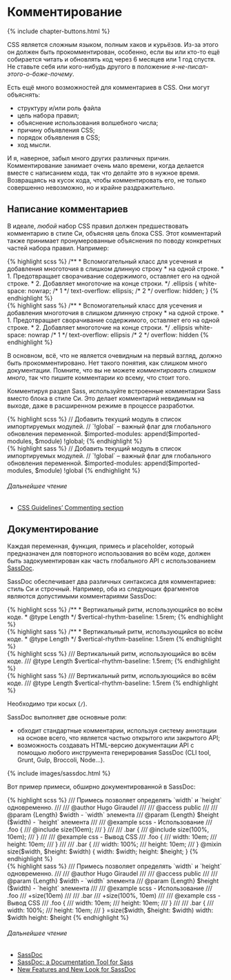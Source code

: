 
# Комментирование

{% include chapter-buttons.html %}

CSS является сложным языком, полным хаков и курьёзов. Из-за этого он должен быть прокомментирован, особенно, если вы или кто-то ещё собирается читать и обновлять код через 6 месяцев или 1 год спустя. Не ставьте себя или кого-нибудь другого в положение *я-не-писал-этого-о-боже-почему*.

Есть ещё много возможностей для комментариев в CSS. Они могут объяснять:

* структуру и/или роль файла
* цель набора правил;
* объяснение использования волшебного числа;
* причину объявления CSS;
* порядок объявления в CSS;
* ход мысли.

И я, наверное, забыл много других различных причин. Комментирование занимает очень мало времени, когда делается вместе с написанием кода, так что делайте это в нужное время. Возвращаясь на кусок кода, чтобы комментировать его, не только совершенно невозможно, но и крайне раздражительно.

## Написание комментариев

В идеале, *любой* набор CSS правил должен предшествовать комментарию в стиле Си, объясняя цель блока CSS. Этот комментарий также принимает пронумерованные объяснения по поводу конкретных частей набора правил. Например:

<div class="code-block">
  <div class="code-block__wrapper" data-syntax="scss">
{% highlight scss %}
/**
 * Вспомогательный класс для усечения и добавления многоточия в слишком длинную строку
 * на одной строке.
 * 1. Предотвращает сворачивание содержимого, оставляет его на одной строке.
 * 2. Добавляет многоточие на конце строки.
 */
.ellipsis {
  white-space: nowrap; /* 1 */
  text-overflow: ellipsis; /* 2 */
  overflow: hidden;
}
{% endhighlight %}
  </div>
  <div class="code-block__wrapper" data-syntax="sass">
{% highlight sass %}
/**
 * Вспомогательный класс для усечения и добавления многоточия в слишком длинную строку
 * на одной строке.
 * 1. Предотвращает сворачивание содержимого, оставляет его на одной строке.
 * 2. Добавляет многоточие на конце строки.
 */
.ellipsis
  white-space: nowrap /* 1 */
  text-overflow: ellipsis /* 2 */
  overflow: hidden
{% endhighlight %}
  </div>
</div>

В основном, всё, что не является очевидным на первый взгляд, должно быть прокомментировано. Нет такого понятия, как слишком много документации. Помните, что вы не можете *комментировать слишком много*, так что пишите комментарии ко всему, что стоит того.

Комментируя раздел Sass, используйте встроенные комментарии Sass вместо блока в стиле Си. Это делает комментарий невидимым на выходе, даже в расширенном режиме в процессе разработки.

<div class="code-block">
  <div class="code-block__wrapper" data-syntax="scss">
{% highlight scss %}
// Добавить текущий модуль в список импортируемых модулей.
// `!global` – важный флаг для глобального обновления переменной.
$imported-modules: append($imported-modules, $module) !global;
{% endhighlight %}
  </div>
  <div class="code-block__wrapper" data-syntax="sass">
{% highlight sass %}
// Добавить текущий модуль в список импортируемых модулей.
// `!global` – важный флаг для глобального обновления переменной.
$imported-modules: append($imported-modules, $module) !global
{% endhighlight %}
  </div>
</div>

###### Дальнейшее чтение

* [CSS Guidelines’ Commenting section](http://cssguidelin.es/#commenting)

## Документирование

Каждая переменная, функция, примесь и placeholder, который предназначен для повторного использования во всём коде, должен быть задокументирован как часть глобального API с использованием [SassDoc](http://sassdoc.com).

SassDoc обеспечивает два различных синтаксиса для комментариев: стиль Си и строчный. Например, оба из следующих фрагментов являются допустимыми комментариями SassDoc:

<div class="code-block">
  <div class="code-block__wrapper" data-syntax="scss">
{% highlight scss %}
/**
 * Вертикальный ритм, использующийся во всём коде.
 * @type Length
 */
$vertical-rhythm-baseline: 1.5rem;
{% endhighlight %}
  </div>
  <div class="code-block__wrapper" data-syntax="sass">
{% highlight sass %}
/**
 * Вертикальный ритм, использующийся во всём коде.
 * @type Length
 */
$vertical-rhythm-baseline: 1.5rem
{% endhighlight %}
  </div>
</div>

<div class="code-block">
  <div class="code-block__wrapper" data-syntax="scss">
{% highlight scss %}
/// Вертикальный ритм, использующийся во всём коде.
/// @type Length
$vertical-rhythm-baseline: 1.5rem;
{% endhighlight %}
  </div>
  <div class="code-block__wrapper" data-syntax="sass">
{% highlight sass %}
/// Вертикальный ритм, использующийся во всём коде.
/// @type Length
$vertical-rhythm-baseline: 1.5rem
{% endhighlight %}
  </div>
</div>

<div class="note">
  <p>Необходимо три косых (<code>/</code>).</p>
</div>

SassDoc выполняет две основные роли:

* обходит стандартные комментарии, используя систему аннотации на основе всего, что является частью открытого или закрытого API;
* возможность создавать HTML-версию документации API с помощью любого инструмента генерирования SassDoc (CLI tool, Grunt, Gulp, Broccoli, Node…).

{% include images/sassdoc.html %}

Вот пример примеси, обширно документированной в SassDoc:

<div class="code-block">
  <div class="code-block__wrapper" data-syntax="scss">
{% highlight scss %}
/// Примесь позволяет определять `width` и `height` одновременно.
///
/// @author Hugo Giraudel
///
/// @access public
///
/// @param {Length} $width - `width` элемента
/// @param {Length} $height ($width) - `height` элемента
///
/// @example scss - Использование
/// .foo {
///   @include size(10em);
/// }
///
/// .bar {
///   @include size(100%, 10em);
/// }
///
/// @example css - Вывод CSS
/// .foo {
///   width: 10em;
///   height: 10em;
/// }
///
/// .bar {
///   width: 100%;
///   height: 10em;
/// }
@mixin size($width, $height: $width) {
  width: $width;
  height: $height;
}
{% endhighlight %}
  </div>
  <div class="code-block__wrapper" data-syntax="sass">
{% highlight sass %}
/// Примесь позволяет определять `width` и `height` одновременно.
///
/// @author Hugo Giraudel
///
/// @access public
///
/// @param {Length} $width - `width` элемента
/// @param {Length} $height ($width) - `height` элемента
///
/// @example scss - Использование
/// .foo
///   +size(10em)
///
/// .bar
///   +size(100%, 10em)
///
/// @example css - Вывод CSS
/// .foo {
///   width: 10em;
///   height: 10em;
/// }
///
/// .bar {
///   width: 100%;
///   height: 10em;
/// }
=size($width, $height: $width)
  width: $width
  height: $height
{% endhighlight %}
  </div>
</div>

###### Дальнейшее чтение

* [SassDoc](http://sassdoc.com)
* [SassDoc: a Documentation Tool for Sass](http://www.sitepoint.com/sassdoc-documentation-tool-sass/)
* [New Features and New Look for SassDoc](http://webdesign.tutsplus.com/articles/new-features-and-a-new-look-for-sassdoc--cms-21914)
